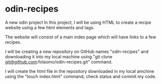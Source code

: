 # odin-recipes
A new odin project
In this project, I will be using HTML to create a recipe website using a few html elements and tags.

The website will consist of a main index page which will have links to a few recipes.

 I will be creating a new repository on GitHub names "odin-recipes" and downloading it into my local machine using "git clone git@github.com:folaomo/odin-recipes.git" command. 
 
 I will create the html file in the repository downloaded in my local amchine using the "touch index.html" command, check status and commit my code.